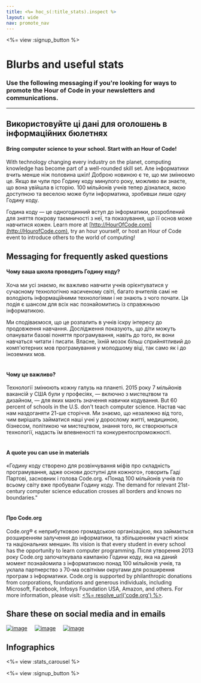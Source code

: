 ```yaml
---
title: <%= hoc_s(:title_stats).inspect %>
layout: wide
nav: promote_nav
---
```



<a id="blurb"></a>

<%= view :signup_button %>

# Blurbs and useful stats

### Use the following messaging if you're looking for ways to promote the Hour of Code in your newsletters and communications.

---

## Використовуйте ці дані для оголошень в інформаційних бюлетнях

#### Bring computer science to your school. Start with an Hour of Code!

With technology changing every industry on the planet, computing knowledge has become part of a well-rounded skill set. Але інформатики вчить менше ніж половина шкіл! Доброю новиною є те, що ми змінюємо це. Якщо ви чули про Годину коду минулого року, можливо ви знаєте, що вона увійшла в історію. 100 мільйонів учнів тепер дізналися, якою доступною та веселою може бути інформатика, зробивши лише одну Годину коду.

Година коду — це одногодинний вступ до інформатики, розроблений для зняття покрову таємничості з неї, та показування, що її основ може навчитися кожен. Learn more at [http://HourOfCode.com](http://HourofCode.com), try an hour yourself, or host an Hour of Code event to introduce others to the world of computing!

## Messaging for frequently asked questions

#### Чому ваша школа проводить Годину коду?

Хоча ми усі знаємо, як важливо навчити учнів орієнтуватися у сучасному технологічно насиченому світі, багато вчителів самі не володіють інформаційними технологіями і не знають з чого почати. Ця подія є шансом для всіх нас познайомитись із справжньою інформатикою.

Ми сподіваємося, що це розпалить в учнів іскру інтересу до продовження навчання. Дослідження показують, що діти можуть опанувати базові поняття програмування, навіть до того, як вони навчаться читати і писати. Власне, їхній мозок більш сприйнятливий до комп'ютерних мов програмування у молодшому віці, так само як і до іноземних мов. <br /> <br />

#### Чому це важливо?

Технології змінюють кожну галузь на планеті. 2015 року 7 мільйонів вакансій у США були у професіях, — включно з мистецтвом та дизайном, — для яких мають значення навички кодування. But 60 percent of schools in the U.S. don't teach computer science. Настав час нам наздоганяти 21-ше сторіччя. Ми знаємо, що незалежно від того, чим вирішать займатися наші учні у дорослому житті, медициною, бізнесом, політикою чи мистецтвом, знання того, як створюються технології, надасть їм впевненості та конкурентоспроможності. <br /> <br />

#### A quote you can use in materials

«Годину коду створено для розвінчування міфів про складність програмування, адже основи доступні для кожного», говорить Гаді Партові, засновник і голова Code.org. «Понад 100 мільйонів учнів по всьому світу вже пробували Годину коду. The demand for relevant 21st-century computer science education crosses all borders and knows no boundaries." <br /> <br />

#### Про Code.org

Code.org® є неприбутковою громадською організацією, яка займається розширенням залучення до інформатики, та збільшенням участі жінок та національних меншин. Its vision is that every student in every school has the opportunity to learn computer programming. Після утворення 2013 року Code.org започаткувала кампанію Години коду, яка на даний момент познайомила з інформатикою понад 100 мільйонів учнів, та уклала партнерство з 70-ма освітніми округами для розширення програм з інформатики. Code.org is supported by philanthropic donations from corporations, foundations and generous individuals, including Microsoft, Facebook, Infosys Foundation USA, Amazon, and others. For more information, please visit: [<%= resolve_url('code.org') %>](<%= resolve_url('https://code.org') %>).

## Share these on social media and in emails

[![image](/images/social-media//fit-250/social-1.png)](/images/social-media/social-1.png)&nbsp;&nbsp;&nbsp;&nbsp; [![image](/images/social-media/fit-250/social-2.png)](/images/social-media/social-2.png)&nbsp;&nbsp;&nbsp;&nbsp; [![image](/images/social-media/fit-250/social-3.png)](/images/social-media/social-3.png)&nbsp;&nbsp;&nbsp;&nbsp;

<a id="infographics"></a>

## Infographics

<%= view :stats_carousel %>

<%= view :signup_button %>